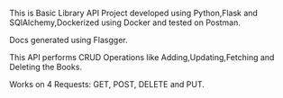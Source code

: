 This is Basic Library API Project developed using Python,Flask and SQlAlchemy,Dockerized using Docker and tested on Postman.

Docs generated using Flasgger.

This API performs CRUD Operations like Adding,Updating,Fetching and Deleting the Books.

Works on 4 Requests: GET, POST, DELETE and PUT.
